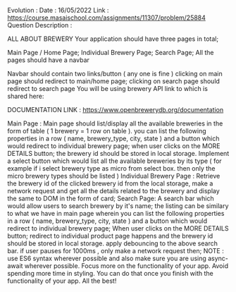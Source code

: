 Evolution : 
Date : 16/05/2022
Link : https://course.masaischool.com/assignments/11307/problem/25884
Question Description : 

ALL ABOUT BREWERY
Your application should have three pages in total;

Main Page / Home Page;
Individual Brewery Page;
Search Page;
All the pages should have a navbar

Navbar should contain two links/button ( any one is fine )
clicking on main page should redirect to main/home page;
clicking on search page should redirect to search page
You will be using brewery API link to which is shared here:

DOCUMENTATION LINK : https://www.openbrewerydb.org/documentation

Main Page :
Main page should list/display all the available breweries in the form of table ( 1 brewery = 1 row on table ).
you can list the following properties in a row ( name, brewery_type, city, state ) and a button which would redirect to individual brewery page;
when user clicks on the MORE DETAILS button; the brewery id should be stored in local storage.
Implement a select button which would list all the available breweries by its type ( for example if i select brewery type as micro from select box. then only the micro brewery types should be listed )
Individual Brewery Page :
Retrieve the brewery id of the clicked brewery id from the local storage, make a network request and get all the details related to the brewery and display the same to DOM in the form of card;
Search Page:
A search bar which would allow users to search brewery by it's name;
the listing can be similary to what we have in main page wherein you can list the following properties in a row ( name, brewery_type, city, state ) and a button which would redirect to individual brewery page; When user clicks on the MORE DETAILS button; redirect to individual product page happens and the brewery id should be stored in local storage.
apply debouncing to the above search bar. if user pauses for 1000ms , only make a network request then;
NOTE : use ES6 syntax wherever possible and also make sure you are using async-await wherever possible. Focus more on the functionality of your app. Avoid spending more time in styling. You can do that once you finish with the functionality of your app. All the best!

